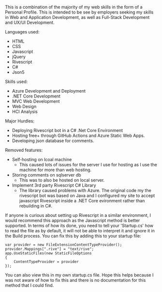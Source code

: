 This is a combination of the majority of my web skills in the form of a Personal Profile. This is intended to be see by employers seeking my skills in Web and Application Development, as well as Full-Stack Development and UX/UI Development.

Languages used:
- HTML
- CSS
- Javascript
- jQuery
- Rivescript
- C#
- Json5

Skills used:
- Azure Development and Deployment
- .NET Core Development
- MVC Web Development
- Web Design
- HCI Analysis

Major Hurdles:
- Deploying Rivescript bot in a C# .Net Core Environment
- Hosting free+ through GitHub Actions and Azure Static Web Apps.
- Developing json database for comments.

Removed features:
- Self-hosting on lcoal machine
    - This caused lots of issues for the server I use for hosting as I use the machine for more than web hosting.
-  Storing comments on sqlserver db
    - This was to also be hosted on local server.
- Implement 3rd party Rivescript C# Library
    - The library caused problems with Azure. The original code my the rivescript bot was based on Java and I configured my site to accept javascript Rivescript inside a .NET Core evironment rather than rebuilding in C#.


If anyone is curious about setting up Rivescript in a similar environment, I would recommend this approach as the Javascript method is better supported. In terms of how its done, you need to tell your 'Startup.cs' how to read the file as by default, it will not be able to interpret it and ignore it in the Build process. You can fix this by adding this to your startup file:
```
var provider = new FileExtensionContentTypeProvider();
provider.Mappings[".rive"] = "text/rive";
app.UseStaticFiles(new StaticFileOptions
{
    ContentTypeProvider = provider
});
```
You can also view this in my own startup.cs file. Hope this helps because I was not aware of how to fix this and there is no documentation for this method that I could find.

